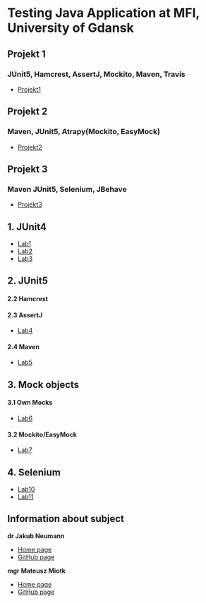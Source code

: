 # Testing Java Application at MFI, University of Gdansk
## Projekt 1
### JUnit5, Hamcrest, AssertJ, Mockito, Maven, Travis
- [Projekt1](Projekt1)
## Projekt 2
### Maven, JUnit5, Atrapy(Mockito, EasyMock)
- [Projekt2](Projekt2)
## Projekt 3
### Maven JUnit5, Selenium, JBehave
- [Projekt3](Projekt3)

## 1. JUnit4
- [Lab1](Lab1)
- [Lab2](Lab2)
- [Lab3](Lab3)
## 2. JUnit5
#### 2.2 Hamcrest
#### 2.3 AssertJ
- [Lab4](Lab4)
#### 2.4 Maven
- [Lab5](Lab5)
## 3. Mock objects
#### 3.1 Own Mocks
- [Lab6](Lab6)
#### 3.2 Mockito/EasyMock
- [Lab7](Lab7)
## 4. Selenium
- [Lab10](Lab10)
- [Lab11](Lab11)


## Information about subject
**dr Jakub Neumann**
- [Home page](https://inf.ug.edu.pl/~kuba/)
- [GitHub page](https://github.com/kubaneumann)

**mgr Mateusz Miotk**
- [Home page](https://inf.ug.edu.pl/~mmiotk/)
- [GitHub page](https://github.com/mmiotk)
